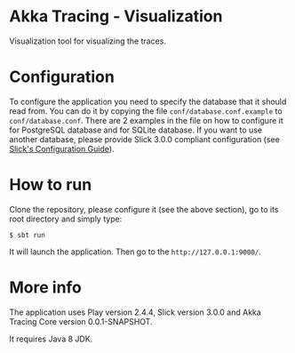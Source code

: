 Akka Tracing - Visualization
============================

Visualization tool for visualizing the traces.

# Configuration

To configure the application you need to specify the database that it should read from. You can do it by copying the
file `conf/database.conf.example` to `conf/database.conf`. There are 2 examples in the file on how to configure it for 
PostgreSQL database and for SQLite database. If you want to use another database, please provide Slick 3.0.0 compliant
configuration (see [Slick's Configuration Guide](http://slick.typesafe.com/doc/3.0.0/database.html#databaseconfig)).

# How to run

Clone the repository, please configure it (see the above section), go to its root directory and simply type:

```
$ sbt run
```

It will launch the application. Then go to the `http://127.0.0.1:9000/`.

# More info

The application uses Play version 2.4.4, Slick version 3.0.0 and Akka Tracing Core version 0.0.1-SNAPSHOT.

It requires Java 8 JDK.
